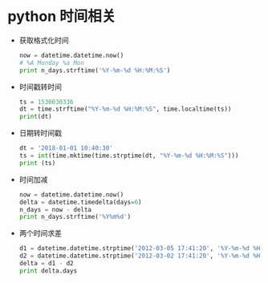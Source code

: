 # python 时间相关
- 获取格式化时间
    ```python
    now = datetime.datetime.now()
    # %A Monday %a Mon
    print n_days.strftime('%Y-%m-%d %H:%M:%S')
    ```
- 时间戳转时间
    ```python
    ts = 1530030336
    dt = time.strftime("%Y-%m-%d %H:%M:%S", time.localtime(ts))
    print(dt)
    ```
- 日期转时间戳
    ```python
    dt = '2018-01-01 10:40:30'
    ts = int(time.mktime(time.strptime(dt, "%Y-%m-%d %H:%M:%S")))
    print (ts)
    ```
- 时间加减
    ```python
    now = datetime.datetime.now()
    delta = datetime.timedelta(days=6)
    n_days = now - delta
    print n_days.strftime('%Y%m%d')
    ```
- 两个时间求差
    ```python
    d1 = datetime.datetime.strptime('2012-03-05 17:41:20', '%Y-%m-%d %H:%M:%S')
    d2 = datetime.datetime.strptime('2012-03-02 17:41:20', '%Y-%m-%d %H:%M:%S')
    delta = d1 - d2
    print delta.days
    ```